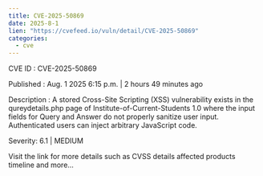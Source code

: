 ```yaml
--- 
title: CVE-2025-50869
date: 2025-8-1
lien: "https://cvefeed.io/vuln/detail/CVE-2025-50869"
categories:
  - cve
---
```


CVE ID : CVE-2025-50869

Published :  Aug. 1
2025
6:15 p.m. | 2 hours
49 minutes ago

Description : A stored Cross-Site Scripting (XSS) vulnerability exists in the qureydetails.php page of Institute-of-Current-Students 1.0
where the input fields for Query and Answer do not properly sanitize user input. Authenticated users can inject arbitrary JavaScript code.

Severity: 6.1 | MEDIUM

Visit the link for more details
such as CVSS details
affected products
timeline
and more...
